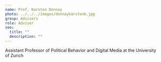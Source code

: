 ```yaml
---
name: Prof. Karsten Donnay
photo: ../../../images/donnaykarstenb.jpg
group: Advisers
role: Adviser
seo:
  title: ""
  description: ""
---
```


Assistant Professor of Political Behavior and Digital Media at the University of Zurich
